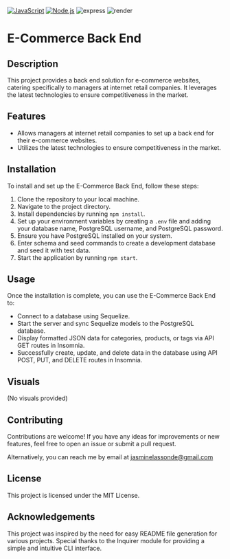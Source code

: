 
[![JavaScript](https://img.shields.io/badge/-JavaScript-yellow)](https://www.javascript.com/)
[![Node.js](https://img.shields.io/badge/-Node.js-green)](https://nodejs.org/)
![express](https://img.shields.io/badge/Express.js-purple)
![render](https://img.shields.io/badge/postgresql-blue)

# E-Commerce Back End

## Description
This project provides a back end solution for e-commerce websites, catering specifically to managers at internet retail companies. It leverages the latest technologies to ensure competitiveness in the market.

## Features
- Allows managers at internet retail companies to set up a back end for their e-commerce websites.
- Utilizes the latest technologies to ensure competitiveness in the market.

## Installation
To install and set up the E-Commerce Back End, follow these steps:
1. Clone the repository to your local machine.
2. Navigate to the project directory.
3. Install dependencies by running `npm install`.
4. Set up your environment variables by creating a `.env` file and adding your database name, PostgreSQL username, and PostgreSQL password.
5. Ensure you have PostgreSQL installed on your system.
6. Enter schema and seed commands to create a development database and seed it with test data.
7. Start the application by running `npm start`.

## Usage
Once the installation is complete, you can use the E-Commerce Back End to:
- Connect to a database using Sequelize.
- Start the server and sync Sequelize models to the PostgreSQL database.
- Display formatted JSON data for categories, products, or tags via API GET routes in Insomnia.
- Successfully create, update, and delete data in the database using API POST, PUT, and DELETE routes in Insomnia.

## Visuals
(No visuals provided)

## Contributing

Contributions are welcome! If you have any ideas for improvements or new features, feel free to open an issue or submit a pull request.

Alternatively, you can reach me by email at jasminelassonde@gmail.com


## License

This project is licensed under the MIT License.

## Acknowledgements


This project was inspired by the need for easy README file generation for various projects.
Special thanks to the Inquirer module for providing a simple and intuitive CLI interface.